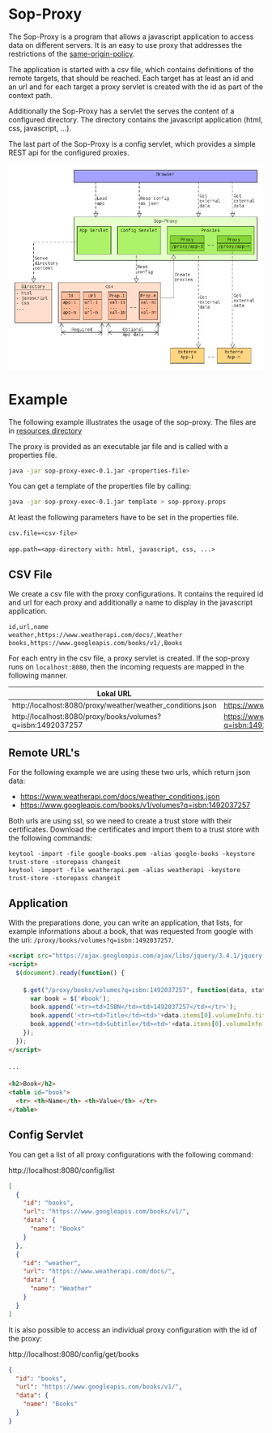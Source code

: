 # Sop-Proxy

The Sop-Proxy is a program that allows a javascript application to access data 
on different servers. It is an easy to use proxy that addresses the restrictions 
of the [same-origin-policy](https://en.wikipedia.org/wiki/Same-origin_policy).

The application is started with a csv file, which contains definitions of the
remote targets, that should be reached. Each target has at least an id and an
url and for each target a proxy servlet is created with the id as part of the
context path.

Additionally the Sop-Proxy has a servlet the serves the content of a configured
directory. The directory contains the javascript application (html, css, 
javascript, ...).

The last part of the Sop-Proxy is a config servlet, which provides a simple REST
api for the configured proxies.

![Sop-Proxy](resources/sop-proxy.png)

# Example
The following example illustrates the usage of the sop-proxy. The files are in
[resources directory](../tree/master/src/main/resources)

The proxy is provided as an executable jar file and is called with a properties 
file.

```bash
java -jar sop-proxy-exec-0.1.jar <properties-file>
```

You can get a template of the properties file by calling:

```bash
java -jar sop-proxy-exec-0.1.jar template > sop-pproxy.props
```

At least the following parameters have to be set in the properties file.

```
csv.file=<csv-file>

app.path=<app-directory with: html, javascript, css, ...>
```

## CSV File
We create a csv file with the proxy configurations. It contains the required id 
and url for each proxy and additionally a name to display in the javascript 
application.

```csv
id,url,name
weather,https://www.weatherapi.com/docs/,Weather
books,https://www.googleapis.com/books/v1/,Books
```

For each entry in the csv file, a proxy servlet is created. If the sop-proxy 
runs on `localhost:8080`, then the incoming requests are mapped in the following 
manner.

|Lokal URL|Remote URL|
|---|---|
|http://localhost:8080/proxy/weather/weather_conditions.json|https://www.weatherapi.com/docs/weather_conditions.json|
|http://localhost:8080/proxy/books/volumes?q=isbn:1492037257|https://www.googleapis.com/books/v1/volumes?q=isbn:1492037257|

## Remote URL's
For the following example we are using these two urls, which return json data:

- https://www.weatherapi.com/docs/weather_conditions.json
- https://www.googleapis.com/books/v1/volumes?q=isbn:1492037257

Both urls are using ssl, so we need to create a trust store with their 
certificates. Download the certificates and import them to a trust store with 
the following commands:

```
keytool -import -file google-books.pem -alias google-books -keystore trust-store -storepass changeit
keytool -import -file weatherapi.pem -alias weatherapi -keystore trust-store -storepass changeit
```

## Application

With the preparations done, you can write an application, that lists, for 
example informations about a book, that was requested from google with the uri:
`/proxy/books/volumes?q=isbn:1492037257`.

```html
<script src="https://ajax.googleapis.com/ajax/libs/jquery/3.4.1/jquery.min.js"></script>
<script>
  $(document).ready(function() {
  
    $.get("/proxy/books/volumes?q=isbn:1492037257", function(data, status){
      var book = $('#book');
      book.append('<tr><td>ISBN</td><td>1492037257</td></tr>');
      book.append('<tr><td>Title</td><td>'+data.items[0].volumeInfo.title+'</td></tr>');
      book.append('<tr><td>Subtitle</td><td>'+data.items[0].volumeInfo.subtitle+'</td></tr>');
    });
  });
</script>

...

<h2>Book</h2>
<table id="book">
  <tr> <th>Name</th> <th>Value</th> </tr>
</table>
```

## Config Servlet
You can get a list of all proxy configurations with the following command:

http://localhost:8080/config/list

```json
[
  {
    "id": "books",
    "url": "https://www.googleapis.com/books/v1/",
    "data": {
      "name": "Books"
    }
  },
  {
    "id": "weather",
    "url": "https://www.weatherapi.com/docs/",
    "data": {
      "name": "Weather"
    }
  }
]
```

It is also possible to access an individual proxy configuration with the
id of the proxy:

http://localhost:8080/config/get/books

```json
{
  "id": "books",
  "url": "https://www.googleapis.com/books/v1/",
  "data": {
    "name": "Books"
  }
}
```

